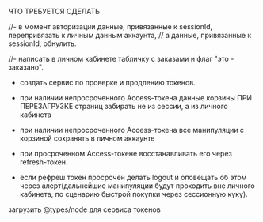 
ЧТО ТРЕБУЕТСЯ СДЕЛАТЬ

//- в момент авторизации данные, привязанные к sessionId, перепривязать к личным данным аккаунта,
//  а данные, привязанные к sessionId, обнулить.

//- написать в личном кабинете табличку с заказами и флаг "это - заказано".

- создать сервис по проверке и продлению токенов.

- при наличии непросроченного Access-токена данные корзины ПРИ ПЕРЕЗАГРУЗКЕ страниц забирать не из сессии, а из личного кабинета

- при наличии непросроченного Access-токена все манипуляции с корзиной сохранять в личном аккаунте

- при просроченном Access-токене восстанавливать его через refresh-токен.

- если рефреш токен просрочен делать logout и оповещать об этом через алерт(дальнейшие манипуляции будут проходить вне личного кабинета, по сценарию быстрой покупки через сессионную куку).



загрузить @types/node для сервиса токенов



